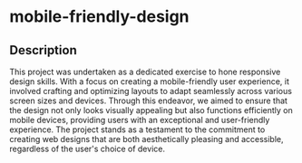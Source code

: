 # mobile-friendly-design

## Description
This project was undertaken as a dedicated exercise to hone responsive design skills. With a focus on creating a mobile-friendly user experience, it involved crafting and optimizing layouts to adapt seamlessly across various screen sizes and devices. Through this endeavor, we aimed to ensure that the design not only looks visually appealing but also functions efficiently on mobile devices, providing users with an exceptional and user-friendly experience. The project stands as a testament to the commitment to creating web designs that are both aesthetically pleasing and accessible, regardless of the user's choice of device.

